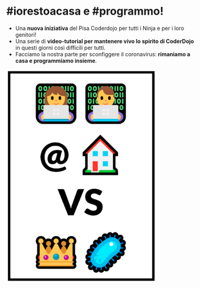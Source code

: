 # #iorestoacasa e #programmo!

* Una **nuova iniziativa** del Pisa Coderdojo per tutti i Ninja e per i loro genitori!
* Una serie di **video-tutorial per mantenere vivo lo spirito di CoderDojo** in questi giorni così difficili per tutti. 
* Facciamo la nostra parte per sconfiggere il coronavirus: **rimaniamo a casa e programmiamo insieme**.

![alt text][locandina]


[locandina]: https://raw.githubusercontent.com/PisaCoderDojo/iorestoacasa/master/img/locandina.png "Locandina #iorestoacasa e programmo!"
